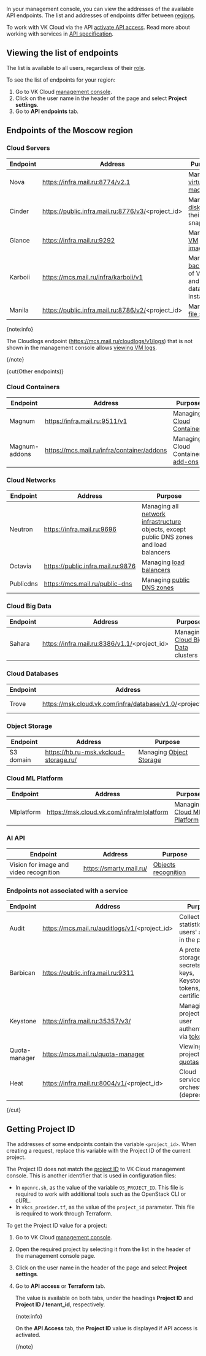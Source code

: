 In your management console, you can view the addresses of the available API endpoints. The list and addresses of endpoints differ between [regions](/en/tools-for-using-services/account/concepts/regions).

To work with VK Cloud via the API [activate API access](../enable-api). Read more about working with services in [API specification](/ru/tools-for-using-services/api "change-lang").

## Viewing the list of endpoints

The list is available to all users, regardless of their [role](/en/tools-for-using-services/account/concepts/rolesandpermissions).

To see the list of endpoints for your region:

1. Go to VK Cloud [management console](https://msk.cloud.vk.com/app/en).
1. Click on the user name in the header of the page and select **Project settings**.
1. Go to **API endpoints** tab.

## Endpoints of the Moscow region

### Cloud Servers

| Endpoint          | Address                                           | Purpose                                                                                          |
|-------------------|---------------------------------------------------|--------------------------------------------------------------------------------------------------|
| Nova              | https://infra.mail.ru:8774/v2.1                   | Managing [virtual machines](/en/computing/iaas/instructions/vm)                                  |
| Cinder            | https://public.infra.mail.ru:8776/v3/<project_id> | Managing [disks](/en/computing/iaas/instructions/volumes) and their snapshots                    |
| Glance            | https://infra.mail.ru:9292                        | Managing [VM images](/en/computing/iaas/instructions/images)                                     |
| Karboii           | https://mcs.mail.ru/infra/karboii/v1              | Managing [backups](/en/storage/backups/how-to-guides/api-examples) of VMs and database instances |
| Manila            | https://public.infra.mail.ru:8786/v2/<project_id> | Managing [file shares](/en/computing/iaas/instructions/fs-manage)                                |

{note:info}

The Cloudlogs endpoint (https://mcs.mail.ru/cloudlogs/v1/logs) that is not shown in the management console allows [viewing VM logs](/en/monitoring-services/logging/instructions/view-logs).

{/note}

{cut(Other endpoints)}

### Cloud Containers

| Endpoint          | Address                                    | Purpose                                                                     |
|-------------------|--------------------------------------------|-----------------------------------------------------------------------------|
| Magnum            | https://infra.mail.ru:9511/v1              | Managing [Cloud Containers](/en/kubernetes/k8s)                             |
| Magnum-addons     | https://mcs.mail.ru/infra/container/addons | Managing Cloud Containers [add-ons](/en/kubernetes/k8s/instructions/addons) |

### Cloud Networks

| Endpoint          | Address                           | Purpose                                                                                                      |
|-------------------|-----------------------------------|--------------------------------------------------------------------------------------------------------------|
| Neutron           | https://infra.mail.ru:9696        | Managing all [network infrastructure](/en/networks/vnet) objects, except public DNS zones and load balancers |
| Octavia           | https://public.infra.mail.ru:9876 | Managing [load balancers](/en/networks/balancing/instructions)                                               |
| Publicdns         | https://mcs.mail.ru/public-dns    | Managing [public DNS zones](/en/networks/dns/publicdns)                                                      |

### Cloud Big Data

| Endpoint          | Address                                      | Purpose                                                                    |
|-------------------|----------------------------------------------|----------------------------------------------------------------------------|
| Sahara            | https://infra.mail.ru:8386/v1.1/<project_id> | Managing [Cloud Big Data](/en/data-platform/bigdata/instructions) clusters |

### Cloud Databases

| Endpoint          | Address                                                   | Purpose                             |
|-------------------|-----------------------------------------------------------|-------------------------------------|
| Trove             | https://msk.cloud.vk.com/infra/database/v1.0/<project_id> | Managing [databases](/en/dbs/dbaas) |

### Object Storage

| Endpoint                  | Address                               | Purpose                                  |
|---------------------------|---------------------------------------|------------------------------------------|
| S3 domain                 | https://hb.ru-msk.vkcloud-storage.ru/ | Managing [Object Storage](/en/storage/s3) |


### Cloud ML Platform

| Endpoint   | Address                                   | Purpose                                         |
|------------|-------------------------------------------|-------------------------------------------------|
| Mlplatform | https://msk.cloud.vk.com/infra/mlplatform | Managing [Cloud ML Platform](/en/ml/mlplatform) |

### AI API

| Endpoint                               | Address                   | Purpose                              |
|----------------------------------------|---------------------------|--------------------------------------|
| Vision for image and video recognition | https://smarty.mail.ru/   | [Objects recognition](/en/ml/vision) |

### Endpoints not associated with a service

| Endpoint          | Address                                       | Purpose                                                                                 |
|-------------------|-----------------------------------------------|-----------------------------------------------------------------------------------------|
| Audit             | https://mcs.mail.ru/auditlogs/v1/<project_id> | Collecting the statistics of users' actions in the project                              |
| Barbican          | https://public.infra.mail.ru:9311             | A protected storage for secrets (SSH keys, Keystone tokens, TLS certificates)           |
| Keystone          | https://infra.mail.ru:35357/v3/               | Managing project users, user authentication via [tokens](../case-keystone-token)        |
| Quota-manager     | https://mcs.mail.ru/quota-manager             | Viewing project [quotas](/en/tools-for-using-services/account/concepts/quotasandlimits) |
| Heat              | https://infra.mail.ru:8004/v1/<project_id>    | Cloud services orchestration (deprecated)                                               |

{/cut}

## Getting Project ID

The addresses of some endpoints contain the variable `<project_id>`. When creating a request, replace this variable with the Project ID of the current project.

The Project ID does not match the [project ID](/en/tools-for-using-services/account/instructions/project-settings/manage#getting_project_id) to VK Cloud management console. This is another identifier that is used in configuration files:

- In `openrc.sh`, as the value of the variable `OS_PROJECT_ID`. This file is required to work with additional tools such as the OpenStack CLI or cURL.
- In `vkcs_provider.tf`, as the value of the `project_id` parameter. This file is required to work through Terraform.

To get the Project ID value for a project:

1. Go to VK Cloud [management console](https://msk.cloud.vk.com/app/en).
1. Open the required project by selecting it from the list in the header of the management console page.
1. Click on the user name in the header of the page and select **Project settings**.
1. Go to **API access** or **Terraform** tab.

    The value is available on both tabs, under the headings **Project ID** and **Project ID / tenant_id**, respectively.

    {note:info}

    On the **API Access** tab, the **Project ID** value is displayed if API access is activated.

    {/note}
